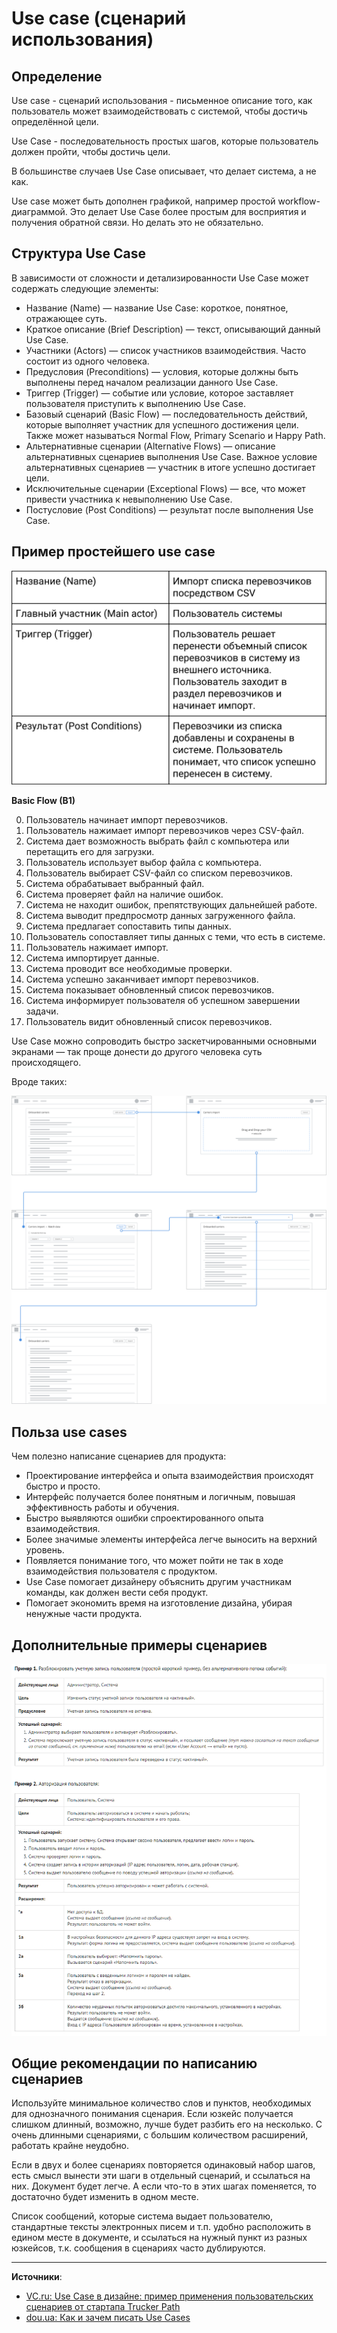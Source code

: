 # Use case (сценарий использования)

## Определение

Use case - сценарий использования - письменное описание того, как пользователь может взаимодействовать с системой, чтобы достичь определённой цели.

Use Case - последовательность простых шагов, которые пользователь должен пройти, чтобы достичь цели. 

В большинстве случаев Use Case описывает, что делает система, а не как.

Use case может быть дополнен графикой, например простой workflow-диаграммой. Это делает Use Case более простым для восприятия и получения обратной связи. Но делать это не обязательно.

## Структура Use Case

В зависимости от сложности и детализированности Use Case может содержать следующие элементы:

* Название (Name) — название Use Case: короткое, понятное, отражающее суть.
* Краткое описание (Brief Description) — текст, описывающий данный Use Case.
* Участники (Actors) — список участников взаимодействия. Часто состоит из одного человека.
* Предусловия (Preconditions) — условия, которые должны быть выполнены перед началом реализации данного Use Case.
* Триггер (Trigger) — событие или условие, которое заставляет пользователя приступить к выполнению Use Case.
* Базовый сценарий (Basic Flow) — последовательность действий, которые выполняет участник для успешного достижения цели. Также может называться Normal Flow, Primary Scenario и Happy Path.
* Альтернативные сценарии (Alternative Flows) — описание альтернативных сценариев выполнения Use Case. Важное условие альтернативных сценариев — участник в итоге успешно достигает цели.
* Исключительные сценарии (Exceptional Flows) — все, что может привести участника к невыполнению Use Case.
* Постусловие (Post Conditions) — результат после выполнения Use Case.

## Пример простейшего use case

![пример use case](img/doc-use-case-example1.png)

**Basic Flow (B1)**

0. Пользователь начинает импорт перевозчиков.
0. Пользователь нажимает импорт перевозчиков через CSV-файл.
0. Система дает возможность выбрать файл с компьютера или перетащить его для загрузки.
0. Пользователь использует выбор файла с компьютера.
0. Пользователь выбирает CSV-файл со списком перевозчиков.
0. Система обрабатывает выбранный файл.
0. Система проверяет файл на наличие ошибок.
0. Система не находит ошибок, препятствующих дальнейшей работе.
0. Система выводит предпросмотр данных загруженного файла.
0. Система предлагает сопоставить типы данных.
0. Пользователь сопоставляет типы данных с теми, что есть в системе.
0. Пользователь нажимает импорт.
0. Система импортирует данные.
0. Система проводит все необходимые проверки.
0. Система успешно заканчивает импорт перевозчиков.
0. Система показывает обновленный список перевозчиков.
0. Система информирует пользователя об успешном завершении задачи.
0. Пользователь видит обновленный список перевозчиков.

Use Case можно сопроводить быстро заскетчированными основными экранами — так проще донести до другого человека суть происходящего.

Вроде таких:

![диаграмма screen flow для use case](img/doc-use-case-example-screenflow.png)


## Польза use cases


Чем полезно написание сценариев для продукта:

* Проектирование интерфейса и опыта взаимодействия происходят быстро и просто.
* Интерфейс получается более понятным и логичным, повышая эффективность работы и обучения.
* Быстро выявляются ошибки спроектированного опыта взаимодействия.
* Более значимые элементы интерфейса легче выносить на верхний уровень.
* Появляется понимание того, что может пойти не так в ходе взаимодействия пользователя с продуктом.
* Use Case помогает дизайнеру объяснить другим участникам команды, как должен вести себя продукт.
* Помогает экономить время на изготовление дизайна, убирая ненужные части продукта.


## Дополнительные примеры сценариев

![примеры сценариев](img/doc-use-case-example-more.png)


## Общие рекомендации по написанию сценариев

Используйте минимальное количество слов и пунктов, необходимых для однозначного понимания сценария. Если юзкейс получается слишком длинный, возможно, лучше будет разбить его на несколько. С очень длинными сценариями, с большим количеством расширений, работать крайне неудобно.

Если в двух и более сценариях повторяется одинаковый набор шагов, есть смысл вынести эти шаги в отдельный сценарий, и ссылаться на них. Документ будет легче. А если что-то в этих шагах поменяется, то достаточно будет изменить в одном месте.

Список сообщений, которые система выдает пользователю, стандартные тексты электронных писем и т.п. удобно расположить в едином месте в документе, и ссылаться на нужный пункт из разных юзкейсов, т.к. сообщения в сценариях часто дублируются.




---
**Источники**:

- [VC.ru: Use Case в дизайне: пример применения пользовательских сценариев от стартапа Trucker Path](https://vc.ru/18197-trucker-path-design)
- [dou.ua: Как и зачем писать Use Cases](https://dou.ua/lenta/articles/use-cases/)
